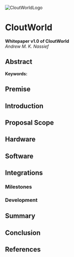 ![CloutWorldLogo](https://avatars.githubusercontent.com/u/84701438?s=200&v=4.png)
# CloutWorld
**Whitepaper v1.0 of CloutWorld** \
*Andrew M. K. Nassief*

## Abstract
**Keywords:**

## Premise

## Introduction

## Proposal Scope

## Hardware

## Software

## Integrations

### Milestones

### Development

## Summary

## Conclusion

## References
